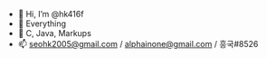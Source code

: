 - 👋 Hi, I’m @hk416f
- 👀 Everything
- 🌱 C, Java, Markups
- 📫 seohk2005@gmail.com / alphainone@gmail.com / 흥국#8526

<!---
hk416f/hk416f is a ✨ special ✨ repository because its `README.md` (this file) appears on your GitHub profile.
You can click the Preview link to take a look at your changes.
--->
